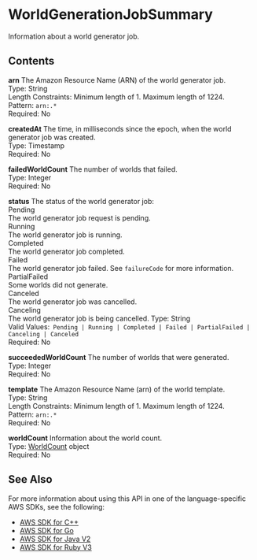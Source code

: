 # WorldGenerationJobSummary<a name="API_WorldGenerationJobSummary"></a>

Information about a world generator job\.

## Contents<a name="API_WorldGenerationJobSummary_Contents"></a>

 **arn**   <a name="robomaker-Type-WorldGenerationJobSummary-arn"></a>
The Amazon Resource Name \(ARN\) of the world generator job\.  
Type: String  
Length Constraints: Minimum length of 1\. Maximum length of 1224\.  
Pattern: `arn:.*`   
Required: No

 **createdAt**   <a name="robomaker-Type-WorldGenerationJobSummary-createdAt"></a>
The time, in milliseconds since the epoch, when the world generator job was created\.  
Type: Timestamp  
Required: No

 **failedWorldCount**   <a name="robomaker-Type-WorldGenerationJobSummary-failedWorldCount"></a>
The number of worlds that failed\.  
Type: Integer  
Required: No

 **status**   <a name="robomaker-Type-WorldGenerationJobSummary-status"></a>
The status of the world generator job:    
Pending  
The world generator job request is pending\.  
Running  
The world generator job is running\.   
Completed  
The world generator job completed\.   
Failed  
The world generator job failed\. See `failureCode` for more information\.   
PartialFailed  
Some worlds did not generate\.  
Canceled  
The world generator job was cancelled\.  
Canceling  
The world generator job is being cancelled\.
Type: String  
Valid Values:` Pending | Running | Completed | Failed | PartialFailed | Canceling | Canceled`   
Required: No

 **succeededWorldCount**   <a name="robomaker-Type-WorldGenerationJobSummary-succeededWorldCount"></a>
The number of worlds that were generated\.  
Type: Integer  
Required: No

 **template**   <a name="robomaker-Type-WorldGenerationJobSummary-template"></a>
The Amazon Resource Name \(arn\) of the world template\.  
Type: String  
Length Constraints: Minimum length of 1\. Maximum length of 1224\.  
Pattern: `arn:.*`   
Required: No

 **worldCount**   <a name="robomaker-Type-WorldGenerationJobSummary-worldCount"></a>
Information about the world count\.  
Type: [WorldCount](API_WorldCount.md) object  
Required: No

## See Also<a name="API_WorldGenerationJobSummary_SeeAlso"></a>

For more information about using this API in one of the language\-specific AWS SDKs, see the following:
+  [AWS SDK for C\+\+](https://docs.aws.amazon.com/goto/SdkForCpp/robomaker-2018-06-29/WorldGenerationJobSummary) 
+  [AWS SDK for Go](https://docs.aws.amazon.com/goto/SdkForGoV1/robomaker-2018-06-29/WorldGenerationJobSummary) 
+  [AWS SDK for Java V2](https://docs.aws.amazon.com/goto/SdkForJavaV2/robomaker-2018-06-29/WorldGenerationJobSummary) 
+  [AWS SDK for Ruby V3](https://docs.aws.amazon.com/goto/SdkForRubyV3/robomaker-2018-06-29/WorldGenerationJobSummary) 